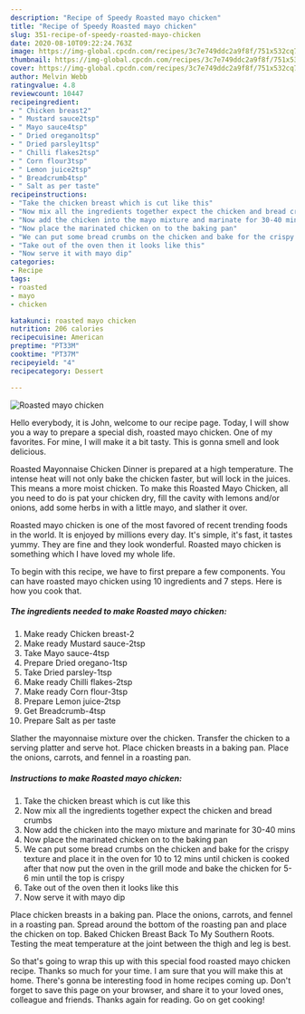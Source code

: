 ```yaml
---
description: "Recipe of Speedy Roasted mayo chicken"
title: "Recipe of Speedy Roasted mayo chicken"
slug: 351-recipe-of-speedy-roasted-mayo-chicken
date: 2020-08-10T09:22:24.763Z
image: https://img-global.cpcdn.com/recipes/3c7e749ddc2a9f8f/751x532cq70/roasted-mayo-chicken-recipe-main-photo.jpg
thumbnail: https://img-global.cpcdn.com/recipes/3c7e749ddc2a9f8f/751x532cq70/roasted-mayo-chicken-recipe-main-photo.jpg
cover: https://img-global.cpcdn.com/recipes/3c7e749ddc2a9f8f/751x532cq70/roasted-mayo-chicken-recipe-main-photo.jpg
author: Melvin Webb
ratingvalue: 4.8
reviewcount: 10447
recipeingredient:
- " Chicken breast2"
- " Mustard sauce2tsp"
- " Mayo sauce4tsp"
- " Dried oregano1tsp"
- " Dried parsley1tsp"
- " Chilli flakes2tsp"
- " Corn flour3tsp"
- " Lemon juice2tsp"
- " Breadcrumb4tsp"
- " Salt as per taste"
recipeinstructions:
- "Take the chicken breast which is cut like this"
- "Now mix all the ingredients together expect the chicken and bread crumbs"
- "Now add the chicken into the mayo mixture and marinate for 30-40 mins"
- "Now place the marinated chicken on to the baking pan"
- "We can put some bread crumbs on the chicken and bake for the crispy texture and place it in the oven for 10 to 12 mins until chicken is cooked after that now put the oven in the grill mode and bake the chicken for 5-6 min until the top is crispy"
- "Take out of the oven then it looks like this"
- "Now serve it with mayo dip"
categories:
- Recipe
tags:
- roasted
- mayo
- chicken

katakunci: roasted mayo chicken 
nutrition: 206 calories
recipecuisine: American
preptime: "PT33M"
cooktime: "PT37M"
recipeyield: "4"
recipecategory: Dessert

---
```



![Roasted mayo chicken](https://img-global.cpcdn.com/recipes/3c7e749ddc2a9f8f/751x532cq70/roasted-mayo-chicken-recipe-main-photo.jpg)

Hello everybody, it is John, welcome to our recipe page. Today, I will show you a way to prepare a special dish, roasted mayo chicken. One of my favorites. For mine, I will make it a bit tasty. This is gonna smell and look delicious.

Roasted Mayonnaise Chicken Dinner is prepared at a high temperature. The intense heat will not only bake the chicken faster, but will lock in the juices. This means a more moist chicken. To make this Roasted Mayo Chicken, all you need to do is pat your chicken dry, fill the cavity with lemons and/or onions, add some herbs in with a little mayo, and slather it over.

Roasted mayo chicken is one of the most favored of recent trending foods in the world. It is enjoyed by millions every day. It's simple, it's fast, it tastes yummy. They are fine and they look wonderful. Roasted mayo chicken is something which I have loved my whole life.


To begin with this recipe, we have to first prepare a few components. You can have roasted mayo chicken using 10 ingredients and 7 steps. Here is how you cook that.

<!--inarticleads1-->

##### The ingredients needed to make Roasted mayo chicken:

1. Make ready  Chicken breast-2
1. Make ready  Mustard sauce-2tsp
1. Take  Mayo sauce-4tsp
1. Prepare  Dried oregano-1tsp
1. Take  Dried parsley-1tsp
1. Make ready  Chilli flakes-2tsp
1. Make ready  Corn flour-3tsp
1. Prepare  Lemon juice-2tsp
1. Get  Breadcrumb-4tsp
1. Prepare  Salt as per taste


Slather the mayonnaise mixture over the chicken. Transfer the chicken to a serving platter and serve hot. Place chicken breasts in a baking pan. Place the onions, carrots, and fennel in a roasting pan. 

<!--inarticleads2-->

##### Instructions to make Roasted mayo chicken:

1. Take the chicken breast which is cut like this
1. Now mix all the ingredients together expect the chicken and bread crumbs
1. Now add the chicken into the mayo mixture and marinate for 30-40 mins
1. Now place the marinated chicken on to the baking pan
1. We can put some bread crumbs on the chicken and bake for the crispy texture and place it in the oven for 10 to 12 mins until chicken is cooked after that now put the oven in the grill mode and bake the chicken for 5-6 min until the top is crispy
1. Take out of the oven then it looks like this
1. Now serve it with mayo dip


Place chicken breasts in a baking pan. Place the onions, carrots, and fennel in a roasting pan. Spread around the bottom of the roasting pan and place the chicken on top. Baked Chicken Breast Back To My Southern Roots. Testing the meat temperature at the joint between the thigh and leg is best. 

So that's going to wrap this up with this special food roasted mayo chicken recipe. Thanks so much for your time. I am sure that you will make this at home. There's gonna be interesting food in home recipes coming up. Don't forget to save this page on your browser, and share it to your loved ones, colleague and friends. Thanks again for reading. Go on get cooking!
